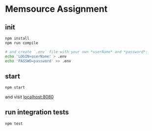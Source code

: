 # Memsource Assignment

## init
``` bash
npm install
npm run compile

# and create `.env` file with your own *userName* and *password*:
echo 'LOGIN=userName' > .env
echo 'PASSWD=password' >> .env
```

## start
```bash
npm start
```
and visit [localhost:8080](http://localhost:8080)

## run integration tests
```bash
npm test
```
